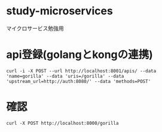 # study-microservices
マイクロサービス勉強用

# api登録(golangとkongの連携)

    curl -i -X POST --url http://localhost:8001/apis/ --data 'name=gorilla' --data 'uris=/gorilla' --data 'upstream_url=http://auth:8080/' --data 'methods=POST'

# 確認

    curl -X POST http://localhost:8000/gorilla


